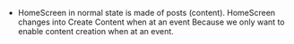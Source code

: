 - HomeScreen in normal state is made of posts (content).
  HomeScreen changes into Create Content when at an event
  Because we only want to enable content creation when at an event.
